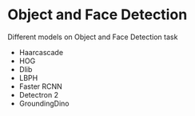 # Object and Face Detection
Different models on Object and Face Detection task
* Haarcascade
* HOG
* Dlib
* LBPH
* Faster RCNN
* Detectron 2
* GroundingDino
